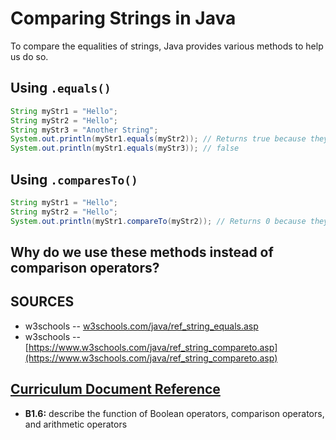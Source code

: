 # Comparing Strings in Java

To compare the equalities of strings, Java provides various methods to help us do so.

## Using ```.equals()```
```java
String myStr1 = "Hello";
String myStr2 = "Hello";
String myStr3 = "Another String";
System.out.println(myStr1.equals(myStr2)); // Returns true because they are equal
System.out.println(myStr1.equals(myStr3)); // false
```

## Using ```.comparesTo()```
```java
String myStr1 = "Hello";
String myStr2 = "Hello";
System.out.println(myStr1.compareTo(myStr2)); // Returns 0 because they are equal
```

## Why do we use these methods instead of comparison operators?

## SOURCES
- w3schools -- [w3schools.com/java/ref_string_equals.asp](w3schools.com/java/ref_string_equals.asp)
- w3schools -- [https://www.w3schools.com/java/ref_string_compareto.asp](https://www.w3schools.com/java/ref_string_compareto.asp)
## [Curriculum Document Reference](https://www.edu.gov.on.ca/eng/curriculum/secondary/computer10to12_2008.pdf)
- __B1.6:__ describe the function of Boolean operators, comparison operators, and arithmetic operators
